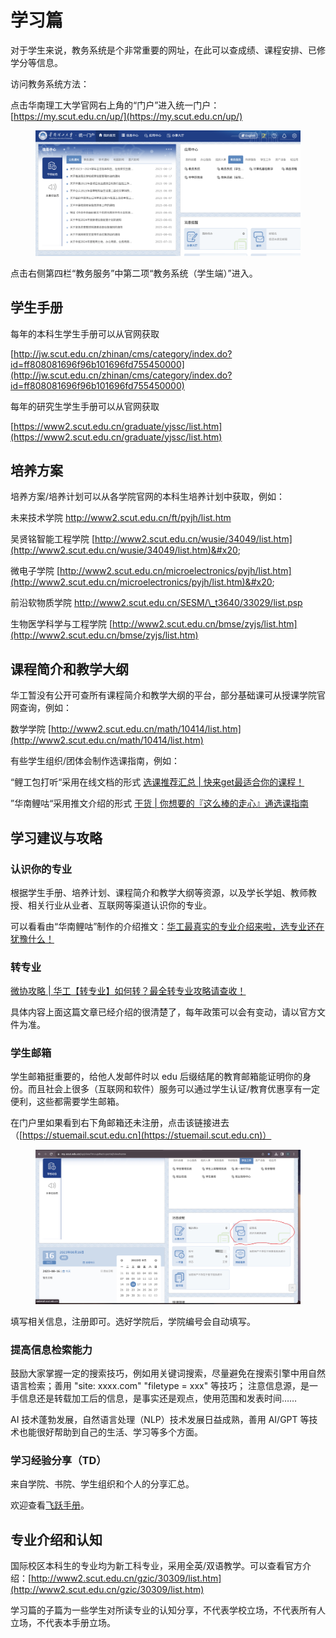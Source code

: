# 学习篇

对于学生来说，教务系统是个非常重要的网址，在此可以查成绩、课程安排、已修学分等信息。

访问教务系统方法：

点击华南理工大学官网右上角的“门户”进入统一门户：[https://my.scut.edu.cn/up/](https://my.scut.edu.cn/up/)

<figure><img src=".gitbook/assets/Screenshot 2023-08-18 at 23.40.43.png" alt=""><figcaption></figcaption></figure>

点击右侧第四栏“教务服务”中第二项“教务系统（学生端）”进入。

## 学生手册

每年的本科生学生手册可以从官网获取

[http://jw.scut.edu.cn/zhinan/cms/category/index.do?id=ff808081696f96b101696fd755450000](http://jw.scut.edu.cn/zhinan/cms/category/index.do?id=ff808081696f96b101696fd755450000)

每年的研究生学生手册可以从官网获取

[https://www2.scut.edu.cn/graduate/yjssc/list.htm](https://www2.scut.edu.cn/graduate/yjssc/list.htm)

## 培养方案

培养方案/培养计划可以从各学院官网的本科生培养计划中获取，例如：

未来技术学院 [http://www2.scut.edu.cn/ft/pyjh/list.htm ](http://www2.scut.edu.cn/ft/pyjh/list.htm)

吴贤铭智能工程学院 [http://www2.scut.edu.cn/wusie/34049/list.htm](http://www2.scut.edu.cn/wusie/34049/list.htm)&#x20;

微电子学院 [http://www2.scut.edu.cn/microelectronics/pyjh/list.htm](http://www2.scut.edu.cn/microelectronics/pyjh/list.htm)&#x20;

前沿软物质学院 [http://www2.scut.edu.cn/SESM/\_t3640/33029/list.psp ](http://www2.scut.edu.cn/SESM/\_t3640/33029/list.psp)

生物医学科学与工程学院 [http://www2.scut.edu.cn/bmse/zyjs/list.htm](http://www2.scut.edu.cn/bmse/zyjs/list.htm)

## 课程简介和教学大纲

华工暂没有公开可查所有课程简介和教学大纲的平台，部分基础课可从授课学院官网查询，例如：

数学学院 [http://www2.scut.edu.cn/math/10414/list.htm](http://www2.scut.edu.cn/math/10414/list.htm)

有些学生组织/团体会制作选课指南，例如：

“鲤工包打听“采用在线文档的形式 [选课推荐汇总 | 快来get最适合你的课程！](https://mp.weixin.qq.com/s/hb2NRpsMr7fWFQKkfjSamA)

”华南鲤咕“采用推文介绍的形式 [干货 | 你想要的『这么棒的走心』通选课指南](https://mp.weixin.qq.com/s/-lZc5fORLvPnxMQMtuUFQw)

## 学习建议与攻略

### 认识你的专业

根据学生手册、培养计划、课程简介和教学大纲等资源，以及学长学姐、教师教授、相关行业从业者、互联网等渠道认识你的专业。

可以看看由“华南鲤咕”制作的介绍推文：[华工最真实的专业介绍来啦，选专业还在犹豫什么！](https://mp.weixin.qq.com/s/GKDQaXg-9Was6U1AP-Mpkw)

### 转专业

[微协攻略 | 华工【转专业】如何转？最全转专业攻略请查收！](https://mp.weixin.qq.com/s/9H4tEz\_en\_RlEzUvvgHbDw)

具体内容上面这篇文章已经介绍的很清楚了，每年政策可以会有变动，请以官方文件为准。

### 学生邮箱

学生邮箱挺重要的，给他人发邮件时以 edu 后缀结尾的教育邮箱能证明你的身份。而且社会上很多（互联网和软件）服务可以通过学生认证/教育优惠享有一定便利，这些都需要学生邮箱。

在门户里如果看到右下角邮箱还未注册，点击该链接进去（[https://stuemail.scut.edu.cn](https://stuemail.scut.edu.cn)）

<figure><img src=".gitbook/assets/image (3).png" alt=""><figcaption></figcaption></figure>

填写相关信息，注册即可。选好学院后，学院编号会自动填写。

### 提高信息检索能力

鼓励大家掌握一定的搜索技巧，例如用关键词搜索，尽量避免在搜索引擎中用自然语言检索；善用 "site: xxxx.com" "filetype = xxx" 等技巧； 注意信息源，是一手信息还是转载加工后的信息，是事实还是观点，使用范围和发表时间……

AI 技术蓬勃发展，自然语言处理（NLP）技术发展日益成熟，善用 AI/GPT 等技术也能很好帮助到自己的生活、学习等多个方面。

### 学习经验分享（TD）

来自学院、书院、学生组织和个人的分享汇总。

欢迎查看[飞跃手册](https://www.gzic.online/future)。

## 专业介绍和认知 <a href="#activity-name" id="activity-name"></a>

国际校区本科生的专业均为新工科专业，采用全英/双语教学。可以查看官方介绍：[http://www2.scut.edu.cn/gzic/30309/list.htm](http://www2.scut.edu.cn/gzic/30309/list.htm)

学习篇的子篇为一些学生对所读专业的认知分享，不代表学校立场，不代表所有人立场，不代表本手册立场。

